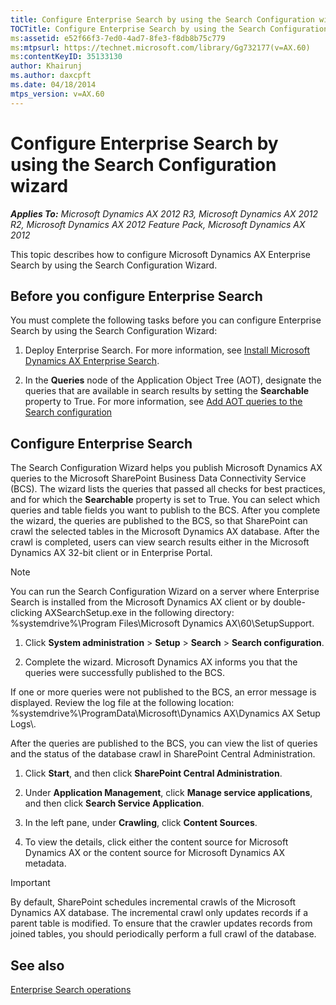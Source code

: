 ```yaml
---
title: Configure Enterprise Search by using the Search Configuration wizard
TOCTitle: Configure Enterprise Search by using the Search Configuration wizard
ms:assetid: e52f66f3-7ed0-4ad7-8fe3-f8db8b75c779
ms:mtpsurl: https://technet.microsoft.com/library/Gg732177(v=AX.60)
ms:contentKeyID: 35133130
author: Khairunj
ms.author: daxcpft
ms.date: 04/18/2014
mtps_version: v=AX.60
---
```


# Configure Enterprise Search by using the Search Configuration wizard 


_**Applies To:** Microsoft Dynamics AX 2012 R3, Microsoft Dynamics AX 2012 R2, Microsoft Dynamics AX 2012 Feature Pack, Microsoft Dynamics AX 2012_

This topic describes how to configure Microsoft Dynamics AX Enterprise Search by using the Search Configuration Wizard.

## Before you configure Enterprise Search

You must complete the following tasks before you can configure Enterprise Search by using the Search Configuration Wizard:

1.  Deploy Enterprise Search. For more information, see [Install Microsoft Dynamics AX Enterprise Search](install-microsoft-dynamics-ax-enterprise-search.md).

2.  In the **Queries** node of the Application Object Tree (AOT), designate the queries that are available in search results by setting the **Searchable** property to True. For more information, see [Add AOT queries to the Search configuration](add-aot-queries-to-the-search-configuration.md)

## Configure Enterprise Search

The Search Configuration Wizard helps you publish Microsoft Dynamics AX queries to the Microsoft SharePoint Business Data Connectivity Service (BCS). The wizard lists the queries that passed all checks for best practices, and for which the **Searchable** property is set to True. You can select which queries and table fields you want to publish to the BCS. After you complete the wizard, the queries are published to the BCS, so that SharePoint can crawl the selected tables in the Microsoft Dynamics AX database. After the crawl is completed, users can view search results either in the Microsoft Dynamics AX 32-bit client or in Enterprise Portal.


> [!NOTE]
> <P>You can run the Search Configuration Wizard on a server where Enterprise Search is installed from the Microsoft Dynamics AX client or by double-clicking AXSearchSetup.exe in the following directory: %systemdrive%\Program Files\Microsoft Dynamics AX\60\SetupSupport.</P>



1.  Click **System administration** \> **Setup** \> **Search** \> **Search configuration**.

2.  Complete the wizard. Microsoft Dynamics AX informs you that the queries were successfully published to the BCS.

If one or more queries were not published to the BCS, an error message is displayed. Review the log file at the following location: %systemdrive%\\ProgramData\\Microsoft\\Dynamics AX\\Dynamics AX Setup Logs\\.

After the queries are published to the BCS, you can view the list of queries and the status of the database crawl in SharePoint Central Administration.

1.  Click **Start**, and then click **SharePoint Central Administration**.

2.  Under **Application Management**, click **Manage service applications**, and then click **Search Service Application**.

3.  In the left pane, under **Crawling**, click **Content Sources**.

4.  To view the details, click either the content source for Microsoft Dynamics AX or the content source for Microsoft Dynamics AX metadata.


> [!IMPORTANT]
> <P>By default, SharePoint schedules incremental crawls of the Microsoft Dynamics AX database. The incremental crawl only updates records if a parent table is modified. To ensure that the crawler updates records from joined tables, you should periodically perform a full crawl of the database.</P>



## See also

[Enterprise Search operations](enterprise-search-operations.md)

  


